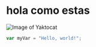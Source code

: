 # hola como estas


![Image of Yaktocat](https://octodex.github.com/images/yaktocat.png)


``` javascript
var myVar = "Hello, world!";
```
